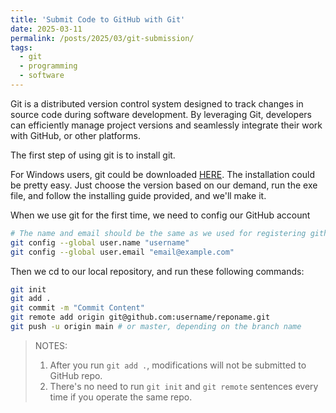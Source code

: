 ```yaml
---
title: 'Submit Code to GitHub with Git'
date: 2025-03-11
permalink: /posts/2025/03/git-submission/
tags:
  - git
  - programming
  - software
---
```


Git is a distributed version control system designed to track changes in source code during software development. By leveraging Git, developers can efficiently manage project versions and seamlessly integrate their work with GitHub, or other platforms.

The first step of using git is to install git.

For Windows users, git could be downloaded [HERE](https://git-scm.com/downloads/win). The installation could be pretty easy. Just choose the version based on our demand, run the exe file, and follow the installing guide provided, and we'll make it.

When we use git for the first time, we need to config our GitHub account

```bash
# The name and email should be the same as we used for registering github
git config --global user.name "username"
git config --global user.email "email@example.com"
```

Then we cd to our local repository, and run these following commands:

```bash
git init
git add .
git commit -m "Commit Content"
git remote add origin git@github.com:username/reponame.git
git push -u origin main # or master, depending on the branch name
```

> NOTES:
> 1. After you run `git add .`, modifications will not be submitted to GitHub repo.
> 2. There's no need to run `git init` and `git remote` sentences every time if you operate the same repo.
